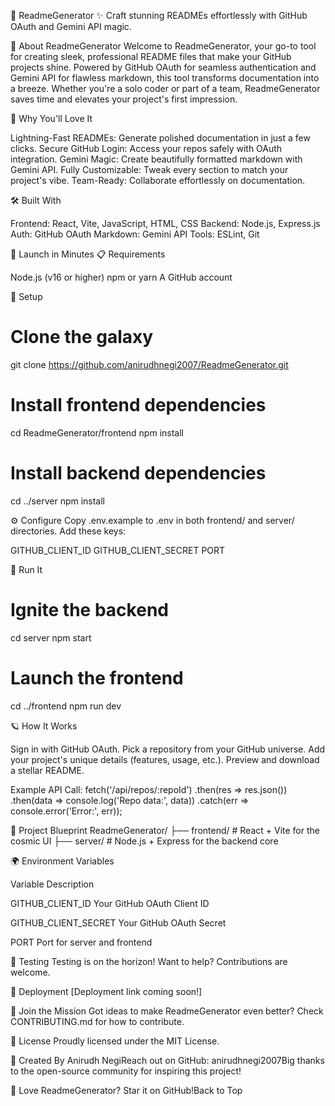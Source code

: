 🌌 ReadmeGenerator ✨
Craft stunning READMEs effortlessly with GitHub OAuth and Gemini API magic.

  
  
  



🌟 About ReadmeGenerator
Welcome to ReadmeGenerator, your go-to tool for creating sleek, professional README files that make your GitHub projects shine. Powered by GitHub OAuth for seamless authentication and Gemini API for flawless markdown, this tool transforms documentation into a breeze. Whether you're a solo coder or part of a team, ReadmeGenerator saves time and elevates your project's first impression.

🎉 Why You'll Love It

Lightning-Fast READMEs: Generate polished documentation in just a few clicks.
Secure GitHub Login: Access your repos safely with OAuth integration.
Gemini Magic: Create beautifully formatted markdown with Gemini API.
Fully Customizable: Tweak every section to match your project's vibe.
Team-Ready: Collaborate effortlessly on documentation.


🛠️ Built With

Frontend: React, Vite, JavaScript, HTML, CSS
Backend: Node.js, Express.js
Auth: GitHub OAuth
Markdown: Gemini API
Tools: ESLint, Git


🚀 Launch in Minutes
📋 Requirements

Node.js (v16 or higher)
npm or yarn
A GitHub account

🔧 Setup
# Clone the galaxy
git clone https://github.com/anirudhnegi2007/ReadmeGenerator.git

# Install frontend dependencies
cd ReadmeGenerator/frontend
npm install

# Install backend dependencies
cd ../server
npm install

⚙️ Configure
Copy .env.example to .env in both frontend/ and server/ directories. Add these keys:

GITHUB_CLIENT_ID
GITHUB_CLIENT_SECRET
PORT

🌠 Run It
# Ignite the backend
cd server
npm start

# Launch the frontend
cd ../frontend
npm run dev


🪐 How It Works

Sign in with GitHub OAuth.
Pick a repository from your GitHub universe.
Add your project's unique details (features, usage, etc.).
Preview and download a stellar README.

Example API Call:
fetch('/api/repos/:repoId')
  .then(res => res.json())
  .then(data => console.log('Repo data:', data))
  .catch(err => console.error('Error:', err));


📁 Project Blueprint
ReadmeGenerator/
├── frontend/    # React + Vite for the cosmic UI
├── server/      # Node.js + Express for the backend core


🌍 Environment Variables



Variable
Description



GITHUB_CLIENT_ID
Your GitHub OAuth Client ID


GITHUB_CLIENT_SECRET
Your GitHub OAuth Secret


PORT
Port for server and frontend



🧪 Testing
Testing is on the horizon! Want to help? Contributions are welcome.

🚀 Deployment
[Deployment link coming soon!]

🤝 Join the Mission
Got ideas to make ReadmeGenerator even better? Check CONTRIBUTING.md for how to contribute.

📜 License
Proudly licensed under the MIT License.

🌟 Created By
Anirudh NegiReach out on GitHub: anirudhnegi2007Big thanks to the open-source community for inspiring this project!

🌌 Love ReadmeGenerator? Star it on GitHub!Back to Top
